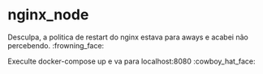# nginx_node


<p>Desculpa, a politica de restart do nginx estava para aways e acabei não percebendo. :frowning_face: </p> 
<p>Execulte docker-compose up e va para localhost:8080 :cowboy_hat_face:</p>

